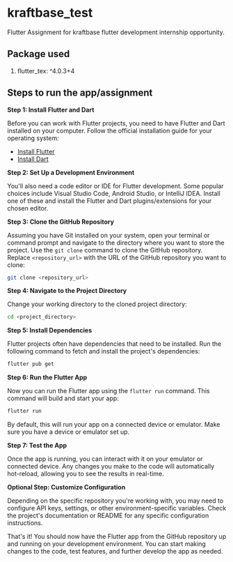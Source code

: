 # kraftbase_test

Flutter Assignment for kraftbase flutter development internship opportunity.

## Package used
1) flutter_tex: ^4.0.3+4

## Steps to run the app/assignment

**Step 1: Install Flutter and Dart**

Before you can work with Flutter projects, you need to have Flutter and Dart installed on your computer. Follow the official installation guide for your operating system:

- [Install Flutter](https://flutter.dev/docs/get-started/install)
- [Install Dart](https://dart.dev/get-dart)

**Step 2: Set Up a Development Environment**

You'll also need a code editor or IDE for Flutter development. Some popular choices include Visual Studio Code, Android Studio, or IntelliJ IDEA. Install one of these and install the Flutter and Dart plugins/extensions for your chosen editor.

**Step 3: Clone the GitHub Repository**

Assuming you have Git installed on your system, open your terminal or command prompt and navigate to the directory where you want to store the project. Use the `git clone` command to clone the GitHub repository. Replace `<repository_url>` with the URL of the GitHub repository you want to clone:

```bash
git clone <repository_url>
```

**Step 4: Navigate to the Project Directory**

Change your working directory to the cloned project directory:

```bash
cd <project_directory>
```

**Step 5: Install Dependencies**

Flutter projects often have dependencies that need to be installed. Run the following command to fetch and install the project's dependencies:

```bash
flutter pub get
```

**Step 6: Run the Flutter App**

Now you can run the Flutter app using the `flutter run` command. This command will build and start your app:

```bash
flutter run
```

By default, this will run your app on a connected device or emulator. Make sure you have a device or emulator set up.

**Step 7: Test the App**

Once the app is running, you can interact with it on your emulator or connected device. Any changes you make to the code will automatically hot-reload, allowing you to see the results in real-time.

**Optional Step: Customize Configuration**

Depending on the specific repository you're working with, you may need to configure API keys, settings, or other environment-specific variables. Check the project's documentation or README for any specific configuration instructions.

That's it! You should now have the Flutter app from the GitHub repository up and running on your development environment. You can start making changes to the code, test features, and further develop the app as needed.
